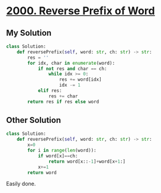 # [2000. Reverse Prefix of Word](https://leetcode.com/problems/reverse-prefix-of-word/?envType=daily-question&envId=2024-05-01)

## My Solution

```python
class Solution:
    def reversePrefix(self, word: str, ch: str) -> str:
        res = ''
        for idx, char in enumerate(word):
            if not res and char == ch:
                while idx >= 0:
                    res += word[idx]
                    idx -= 1
            elif res:
                res += char
        return res if res else word
```

## Other Solution
```python
class Solution:
    def reversePrefix(self, word: str, ch: str) -> str:
        x=0
        for i in range(len(word)):
            if word[x]==ch:
                return word[x::-1]+word[x+1:]
            x+=1
        return word
```

Easily done.